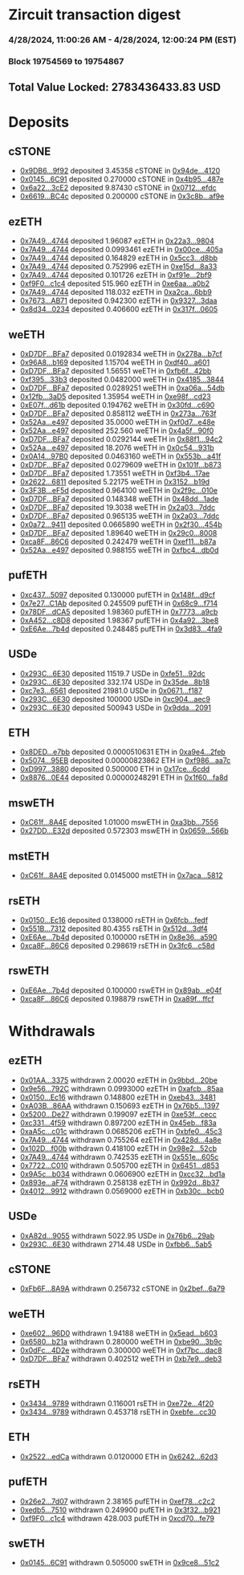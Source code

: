 # Zircuit transaction digest
### 4/28/2024, 11:00:26 AM - 4/28/2024, 12:00:24 PM (EST)
### Block 19754569 to 19754867

## Total Value Locked: 2783436433.83 USD

# Deposits
## cSTONE
- [0x9DB6...9f92](https://etherscan.io/address/0x9DB66D15E466B4eAB2E33b690569eAf50fd99f92) deposited 3.45358 cSTONE in [0x94de...4120](https://etherscan.io/tx/0x9DB66D15E466B4eAB2E33b690569eAf50fd99f92)
- [0x0145...6C91](https://etherscan.io/address/0x0145e2D296ba51FE121490dD1DE289bE59E76C91) deposited 0.270000 cSTONE in [0x4b95...487e](https://etherscan.io/tx/0x0145e2D296ba51FE121490dD1DE289bE59E76C91)
- [0x6a22...3cE2](https://etherscan.io/address/0x6a224D74c8F6343dD665DA857a2178B8f1A13cE2) deposited 9.87430 cSTONE in [0x0712...efdc](https://etherscan.io/tx/0x6a224D74c8F6343dD665DA857a2178B8f1A13cE2)
- [0x6619...BC4c](https://etherscan.io/address/0x66191AD10eD0DF52CfDE6D1b9ddD98b5509ABC4c) deposited 0.200000 cSTONE in [0x3c8b...af9e](https://etherscan.io/tx/0x66191AD10eD0DF52CfDE6D1b9ddD98b5509ABC4c)
## ezETH
- [0x7A49...4744](https://etherscan.io/address/0x7A493Be5c2ce014cD049Bf178a1ac0Db1B434744) deposited 1.96087 ezETH in [0x22a3...9804](https://etherscan.io/tx/0x7A493Be5c2ce014cD049Bf178a1ac0Db1B434744)
- [0x7A49...4744](https://etherscan.io/address/0x7A493Be5c2ce014cD049Bf178a1ac0Db1B434744) deposited 0.0993461 ezETH in [0x00ce...405a](https://etherscan.io/tx/0x7A493Be5c2ce014cD049Bf178a1ac0Db1B434744)
- [0x7A49...4744](https://etherscan.io/address/0x7A493Be5c2ce014cD049Bf178a1ac0Db1B434744) deposited 0.164829 ezETH in [0x5cc3...d8bb](https://etherscan.io/tx/0x7A493Be5c2ce014cD049Bf178a1ac0Db1B434744)
- [0x7A49...4744](https://etherscan.io/address/0x7A493Be5c2ce014cD049Bf178a1ac0Db1B434744) deposited 0.752996 ezETH in [0xe15d...8a33](https://etherscan.io/tx/0x7A493Be5c2ce014cD049Bf178a1ac0Db1B434744)
- [0x7A49...4744](https://etherscan.io/address/0x7A493Be5c2ce014cD049Bf178a1ac0Db1B434744) deposited 0.101726 ezETH in [0xf91e...2bf9](https://etherscan.io/tx/0x7A493Be5c2ce014cD049Bf178a1ac0Db1B434744)
- [0xf9F0...c1c4](https://etherscan.io/address/0xf9F061d9a5f04E223ed3c560E03A8AB0A70Cc1c4) deposited 515.960 ezETH in [0xe6aa...a0b2](https://etherscan.io/tx/0xf9F061d9a5f04E223ed3c560E03A8AB0A70Cc1c4)
- [0x7A49...4744](https://etherscan.io/address/0x7A493Be5c2ce014cD049Bf178a1ac0Db1B434744) deposited 118.032 ezETH in [0xa2ca...6bb9](https://etherscan.io/tx/0x7A493Be5c2ce014cD049Bf178a1ac0Db1B434744)
- [0x7673...AB71](https://etherscan.io/address/0x76731e89Cd92A5E2A377aB14d8a2F91517C4AB71) deposited 0.942300 ezETH in [0x9327...3daa](https://etherscan.io/tx/0x76731e89Cd92A5E2A377aB14d8a2F91517C4AB71)
- [0x8d34...0234](https://etherscan.io/address/0x8d34a38B6b737802570d14c2D3abACd3EaBb0234) deposited 0.406600 ezETH in [0x317f...0605](https://etherscan.io/tx/0x8d34a38B6b737802570d14c2D3abACd3EaBb0234)
## weETH
- [0xD7DF...BFa7](https://etherscan.io/address/0xD7DF7E085214743530afF339aFC420c7c720BFa7) deposited 0.0192834 weETH in [0x278a...b7cf](https://etherscan.io/tx/0xD7DF7E085214743530afF339aFC420c7c720BFa7)
- [0x96A8...b169](https://etherscan.io/address/0x96A800074930c287CcEf4b25fF1C1BC42bd2b169) deposited 1.15704 weETH in [0xdf40...a601](https://etherscan.io/tx/0x96A800074930c287CcEf4b25fF1C1BC42bd2b169)
- [0xD7DF...BFa7](https://etherscan.io/address/0xD7DF7E085214743530afF339aFC420c7c720BFa7) deposited 1.56551 weETH in [0xfb6f...42bb](https://etherscan.io/tx/0xD7DF7E085214743530afF339aFC420c7c720BFa7)
- [0xf395...33b3](https://etherscan.io/address/0xf3952F05C49955CDf4De67B84F27f8c66FaB33b3) deposited 0.0482000 weETH in [0x4185...3844](https://etherscan.io/tx/0xf3952F05C49955CDf4De67B84F27f8c66FaB33b3)
- [0xD7DF...BFa7](https://etherscan.io/address/0xD7DF7E085214743530afF339aFC420c7c720BFa7) deposited 0.0289251 weETH in [0xa06a...54db](https://etherscan.io/tx/0xD7DF7E085214743530afF339aFC420c7c720BFa7)
- [0x12fb...3aD5](https://etherscan.io/address/0x12fb54BA691f1C79Be2e868C7a254d499A7D3aD5) deposited 1.35954 weETH in [0xe98f...cd23](https://etherscan.io/tx/0x12fb54BA691f1C79Be2e868C7a254d499A7D3aD5)
- [0xE07f...d61b](https://etherscan.io/address/0xE07f23c8279D7bE1837b37940DEA4Dc94e7fd61b) deposited 0.194762 weETH in [0x30fd...c690](https://etherscan.io/tx/0xE07f23c8279D7bE1837b37940DEA4Dc94e7fd61b)
- [0xD7DF...BFa7](https://etherscan.io/address/0xD7DF7E085214743530afF339aFC420c7c720BFa7) deposited 0.858112 weETH in [0x273a...763f](https://etherscan.io/tx/0xD7DF7E085214743530afF339aFC420c7c720BFa7)
- [0x52Aa...e497](https://etherscan.io/address/0x52Aa899454998Be5b000Ad077a46Bbe360F4e497) deposited 35.0000 weETH in [0xf0d7...e48e](https://etherscan.io/tx/0x52Aa899454998Be5b000Ad077a46Bbe360F4e497)
- [0x52Aa...e497](https://etherscan.io/address/0x52Aa899454998Be5b000Ad077a46Bbe360F4e497) deposited 252.560 weETH in [0x4a5f...90f0](https://etherscan.io/tx/0x52Aa899454998Be5b000Ad077a46Bbe360F4e497)
- [0xD7DF...BFa7](https://etherscan.io/address/0xD7DF7E085214743530afF339aFC420c7c720BFa7) deposited 0.0292144 weETH in [0x88f1...94c2](https://etherscan.io/tx/0xD7DF7E085214743530afF339aFC420c7c720BFa7)
- [0x52Aa...e497](https://etherscan.io/address/0x52Aa899454998Be5b000Ad077a46Bbe360F4e497) deposited 18.2076 weETH in [0x0c54...931b](https://etherscan.io/tx/0x52Aa899454998Be5b000Ad077a46Bbe360F4e497)
- [0x0A14...97B0](https://etherscan.io/address/0x0A14cb8e7ce9690e8019989aeCa3eeCfaCA697B0) deposited 0.0463160 weETH in [0x553b...a41f](https://etherscan.io/tx/0x0A14cb8e7ce9690e8019989aeCa3eeCfaCA697B0)
- [0xD7DF...BFa7](https://etherscan.io/address/0xD7DF7E085214743530afF339aFC420c7c720BFa7) deposited 0.0279609 weETH in [0x101f...b873](https://etherscan.io/tx/0xD7DF7E085214743530afF339aFC420c7c720BFa7)
- [0xD7DF...BFa7](https://etherscan.io/address/0xD7DF7E085214743530afF339aFC420c7c720BFa7) deposited 1.73551 weETH in [0xf3b4...17ae](https://etherscan.io/tx/0xD7DF7E085214743530afF339aFC420c7c720BFa7)
- [0x2622...6811](https://etherscan.io/address/0x262252Af4868dA6c5A6F6c5F0970F1c628616811) deposited 5.22175 weETH in [0x3152...b19d](https://etherscan.io/tx/0x262252Af4868dA6c5A6F6c5F0970F1c628616811)
- [0x3F3B...eF5d](https://etherscan.io/address/0x3F3BA6eF000c46Ed4B54D5b3e526c150E48feF5d) deposited 0.964100 weETH in [0x2f9c...010e](https://etherscan.io/tx/0x3F3BA6eF000c46Ed4B54D5b3e526c150E48feF5d)
- [0xD7DF...BFa7](https://etherscan.io/address/0xD7DF7E085214743530afF339aFC420c7c720BFa7) deposited 0.148348 weETH in [0x48dd...1ade](https://etherscan.io/tx/0xD7DF7E085214743530afF339aFC420c7c720BFa7)
- [0xD7DF...BFa7](https://etherscan.io/address/0xD7DF7E085214743530afF339aFC420c7c720BFa7) deposited 19.3038 weETH in [0x2a03...7ddc](https://etherscan.io/tx/0xD7DF7E085214743530afF339aFC420c7c720BFa7)
- [0xD7DF...BFa7](https://etherscan.io/address/0xD7DF7E085214743530afF339aFC420c7c720BFa7) deposited 0.965135 weETH in [0x2a03...7ddc](https://etherscan.io/tx/0xD7DF7E085214743530afF339aFC420c7c720BFa7)
- [0x0a72...9411](https://etherscan.io/address/0x0a72a747F5493E3af68216ACb140117F636E9411) deposited 0.0665890 weETH in [0x2f30...454b](https://etherscan.io/tx/0x0a72a747F5493E3af68216ACb140117F636E9411)
- [0xD7DF...BFa7](https://etherscan.io/address/0xD7DF7E085214743530afF339aFC420c7c720BFa7) deposited 1.89640 weETH in [0x29c0...8008](https://etherscan.io/tx/0xD7DF7E085214743530afF339aFC420c7c720BFa7)
- [0xca8F...86C6](https://etherscan.io/address/0xca8FCFd12f23B6aa0C14F822EcBF66afE09a86C6) deposited 0.242479 weETH in [0xef11...b87a](https://etherscan.io/tx/0xca8FCFd12f23B6aa0C14F822EcBF66afE09a86C6)
- [0x52Aa...e497](https://etherscan.io/address/0x52Aa899454998Be5b000Ad077a46Bbe360F4e497) deposited 0.988155 weETH in [0xfbc4...db0d](https://etherscan.io/tx/0x52Aa899454998Be5b000Ad077a46Bbe360F4e497)
## pufETH
- [0xc437...5097](https://etherscan.io/address/0xc43710Ed3c6980DDF9f2fFF0385e63080D945097) deposited 0.130000 pufETH in [0x148f...d9cf](https://etherscan.io/tx/0xc43710Ed3c6980DDF9f2fFF0385e63080D945097)
- [0x7e27...C1Ab](https://etherscan.io/address/0x7e27267c0Cd11B3E015f8a3f2ed8c30DacFEC1Ab) deposited 0.245509 pufETH in [0x68c9...f714](https://etherscan.io/tx/0x7e27267c0Cd11B3E015f8a3f2ed8c30DacFEC1Ab)
- [0x78DF...dCA5](https://etherscan.io/address/0x78DFAeED7C0aca3413A0F6b3195694c27117dCA5) deposited 1.98360 pufETH in [0x7773...a9cb](https://etherscan.io/tx/0x78DFAeED7C0aca3413A0F6b3195694c27117dCA5)
- [0xA452...c8D8](https://etherscan.io/address/0xA452Ff2190CEC220a746D69406E97A0B6C5dc8D8) deposited 1.98367 pufETH in [0x4a92...3be8](https://etherscan.io/tx/0xA452Ff2190CEC220a746D69406E97A0B6C5dc8D8)
- [0xE6Ae...7b4d](https://etherscan.io/address/0xE6AeBad926a47FE6A261BC9De8482C846a3a7b4d) deposited 0.248485 pufETH in [0x3d83...4fa9](https://etherscan.io/tx/0xE6AeBad926a47FE6A261BC9De8482C846a3a7b4d)
## USDe
- [0x293C...6E30](https://etherscan.io/address/0x293C6937D8D82e05B01335F7B33FBA0c8e256E30) deposited 11519.7 USDe in [0xfe51...92dc](https://etherscan.io/tx/0x293C6937D8D82e05B01335F7B33FBA0c8e256E30)
- [0x293C...6E30](https://etherscan.io/address/0x293C6937D8D82e05B01335F7B33FBA0c8e256E30) deposited 332.174 USDe in [0x35de...8b18](https://etherscan.io/tx/0x293C6937D8D82e05B01335F7B33FBA0c8e256E30)
- [0xc7e3...6561](https://etherscan.io/address/0xc7e36BC2f80543b6C244B147606f9501da6C6561) deposited 21981.0 USDe in [0x0671...f187](https://etherscan.io/tx/0xc7e36BC2f80543b6C244B147606f9501da6C6561)
- [0x293C...6E30](https://etherscan.io/address/0x293C6937D8D82e05B01335F7B33FBA0c8e256E30) deposited 100000 USDe in [0xc904...aec9](https://etherscan.io/tx/0x293C6937D8D82e05B01335F7B33FBA0c8e256E30)
- [0x293C...6E30](https://etherscan.io/address/0x293C6937D8D82e05B01335F7B33FBA0c8e256E30) deposited 500943 USDe in [0x9dda...2091](https://etherscan.io/tx/0x293C6937D8D82e05B01335F7B33FBA0c8e256E30)
## ETH
- [0x8DED...e7bb](https://etherscan.io/address/0x8DEDa45fBFc7E5Ac079D4c2AaD7b3e8a6ae7e7bb) deposited 0.0000510631 ETH in [0xa9e4...2feb](https://etherscan.io/tx/0x8DEDa45fBFc7E5Ac079D4c2AaD7b3e8a6ae7e7bb)
- [0x5074...95EB](https://etherscan.io/address/0x5074Cf880480B9B8540B5a1D1AA6b46244Fd95EB) deposited 0.00000823862 ETH in [0xf986...aa7c](https://etherscan.io/tx/0x5074Cf880480B9B8540B5a1D1AA6b46244Fd95EB)
- [0xD997...3880](https://etherscan.io/address/0xD997e887d93276EF9Cef5B642AfFCc0B20c03880) deposited 0.500000 ETH in [0x17ce...6cdd](https://etherscan.io/tx/0xD997e887d93276EF9Cef5B642AfFCc0B20c03880)
- [0x8876...0E44](https://etherscan.io/address/0x88766f8F1aC2A1a87b0292f14FfA2E1d15ad0E44) deposited 0.00000248291 ETH in [0x1f60...fa8d](https://etherscan.io/tx/0x88766f8F1aC2A1a87b0292f14FfA2E1d15ad0E44)
## mswETH
- [0xC61f...8A4E](https://etherscan.io/address/0xC61f5F76CAB4c7F7822ceEd41c4d6E93D7A08A4E) deposited 1.01000 mswETH in [0xa3bb...7556](https://etherscan.io/tx/0xC61f5F76CAB4c7F7822ceEd41c4d6E93D7A08A4E)
- [0x27DD...E32d](https://etherscan.io/address/0x27DD26B26a1ae31C09559DC9A32a9c1DEB41E32d) deposited 0.572303 mswETH in [0x0659...566b](https://etherscan.io/tx/0x27DD26B26a1ae31C09559DC9A32a9c1DEB41E32d)
## mstETH
- [0xC61f...8A4E](https://etherscan.io/address/0xC61f5F76CAB4c7F7822ceEd41c4d6E93D7A08A4E) deposited 0.0145000 mstETH in [0x7aca...5812](https://etherscan.io/tx/0xC61f5F76CAB4c7F7822ceEd41c4d6E93D7A08A4E)
## rsETH
- [0x0150...Ec16](https://etherscan.io/address/0x015016C9A8A7F407f093cb0c46869f0bC510Ec16) deposited 0.138000 rsETH in [0x6fcb...fedf](https://etherscan.io/tx/0x015016C9A8A7F407f093cb0c46869f0bC510Ec16)
- [0x551B...7312](https://etherscan.io/address/0x551B30bc933E26E098Bd2e68d436C24ED39B7312) deposited 80.4355 rsETH in [0x512d...3df4](https://etherscan.io/tx/0x551B30bc933E26E098Bd2e68d436C24ED39B7312)
- [0xE6Ae...7b4d](https://etherscan.io/address/0xE6AeBad926a47FE6A261BC9De8482C846a3a7b4d) deposited 0.100000 rsETH in [0x8e36...a590](https://etherscan.io/tx/0xE6AeBad926a47FE6A261BC9De8482C846a3a7b4d)
- [0xca8F...86C6](https://etherscan.io/address/0xca8FCFd12f23B6aa0C14F822EcBF66afE09a86C6) deposited 0.298619 rsETH in [0x3fc6...c58d](https://etherscan.io/tx/0xca8FCFd12f23B6aa0C14F822EcBF66afE09a86C6)
## rswETH
- [0xE6Ae...7b4d](https://etherscan.io/address/0xE6AeBad926a47FE6A261BC9De8482C846a3a7b4d) deposited 0.100000 rswETH in [0x89ab...e04f](https://etherscan.io/tx/0xE6AeBad926a47FE6A261BC9De8482C846a3a7b4d)
- [0xca8F...86C6](https://etherscan.io/address/0xca8FCFd12f23B6aa0C14F822EcBF66afE09a86C6) deposited 0.198879 rswETH in [0xa89f...ffcf](https://etherscan.io/tx/0xca8FCFd12f23B6aa0C14F822EcBF66afE09a86C6)
# Withdrawals
## ezETH
- [0x01AA...3375](https://etherscan.io/address/0x01AACabf3b35E8b334a9b2129eb08C1f90e43375) withdrawn 2.00020 ezETH in [0x9bbd...20be](https://etherscan.io/tx/0x01AACabf3b35E8b334a9b2129eb08C1f90e43375)
- [0x9e56...792C](https://etherscan.io/address/0x9e56EaF01627c70aD9018Dea69e545e00E9e792C) withdrawn 0.0993000 ezETH in [0xafcb...85aa](https://etherscan.io/tx/0x9e56EaF01627c70aD9018Dea69e545e00E9e792C)
- [0x0150...Ec16](https://etherscan.io/address/0x015016C9A8A7F407f093cb0c46869f0bC510Ec16) withdrawn 0.148800 ezETH in [0xeb43...3481](https://etherscan.io/tx/0x015016C9A8A7F407f093cb0c46869f0bC510Ec16)
- [0xA03B...86AA](https://etherscan.io/address/0xA03B7eD82639E7A1AeF7C7F7E214C8AbdAaE86AA) withdrawn 0.150693 ezETH in [0x76b5...1397](https://etherscan.io/tx/0xA03B7eD82639E7A1AeF7C7F7E214C8AbdAaE86AA)
- [0x5200...De27](https://etherscan.io/address/0x5200A1a007E790Fab774bF4d49E23fC2dc64De27) withdrawn 0.199097 ezETH in [0xe53f...cecc](https://etherscan.io/tx/0x5200A1a007E790Fab774bF4d49E23fC2dc64De27)
- [0xc331...4f59](https://etherscan.io/address/0xc331BA41f1A303268ADdEa0B5826Ee72f41B4f59) withdrawn 0.897200 ezETH in [0x45eb...f83a](https://etherscan.io/tx/0xc331BA41f1A303268ADdEa0B5826Ee72f41B4f59)
- [0xaA5c...c01c](https://etherscan.io/address/0xaA5cFCCD2a66d409f0693d35095D97DD7210c01c) withdrawn 0.0685206 ezETH in [0xbfe0...45c3](https://etherscan.io/tx/0xaA5cFCCD2a66d409f0693d35095D97DD7210c01c)
- [0x7A49...4744](https://etherscan.io/address/0x7A493Be5c2ce014cD049Bf178a1ac0Db1B434744) withdrawn 0.755264 ezETH in [0x428d...4a8e](https://etherscan.io/tx/0x7A493Be5c2ce014cD049Bf178a1ac0Db1B434744)
- [0x102D...f00b](https://etherscan.io/address/0x102D9d474F9c7f34A69e79087320B08d2A08f00b) withdrawn 0.418100 ezETH in [0x98e2...52cb](https://etherscan.io/tx/0x102D9d474F9c7f34A69e79087320B08d2A08f00b)
- [0x7A49...4744](https://etherscan.io/address/0x7A493Be5c2ce014cD049Bf178a1ac0Db1B434744) withdrawn 0.742535 ezETH in [0x551e...605c](https://etherscan.io/tx/0x7A493Be5c2ce014cD049Bf178a1ac0Db1B434744)
- [0x7722...C010](https://etherscan.io/address/0x772221c9615B20BE1be8d15Dd38E98472898C010) withdrawn 0.505700 ezETH in [0x6451...d853](https://etherscan.io/tx/0x772221c9615B20BE1be8d15Dd38E98472898C010)
- [0x9A5c...b034](https://etherscan.io/address/0x9A5c37404d9e2BE1DD6aBBcC32C5A7453997b034) withdrawn 0.0606900 ezETH in [0xcc32...bd1a](https://etherscan.io/tx/0x9A5c37404d9e2BE1DD6aBBcC32C5A7453997b034)
- [0x893e...aF74](https://etherscan.io/address/0x893eF502800b97Cd64d9c8B86681B9B42393aF74) withdrawn 0.258138 ezETH in [0x992d...8b37](https://etherscan.io/tx/0x893eF502800b97Cd64d9c8B86681B9B42393aF74)
- [0x4012...9912](https://etherscan.io/address/0x40126E769db1217F6741Fa7214C82dD185009912) withdrawn 0.0569000 ezETH in [0xb30c...bcb0](https://etherscan.io/tx/0x40126E769db1217F6741Fa7214C82dD185009912)
## USDe
- [0xA82d...9055](https://etherscan.io/address/0xA82dcF72aDd0F29e52a0df9c88d2E560AbEe9055) withdrawn 5022.95 USDe in [0x76b6...29ab](https://etherscan.io/tx/0xA82dcF72aDd0F29e52a0df9c88d2E560AbEe9055)
- [0x293C...6E30](https://etherscan.io/address/0x293C6937D8D82e05B01335F7B33FBA0c8e256E30) withdrawn 2714.48 USDe in [0xfbb6...5ab5](https://etherscan.io/tx/0x293C6937D8D82e05B01335F7B33FBA0c8e256E30)
## cSTONE
- [0xFb6F...8A9A](https://etherscan.io/address/0xFb6F40B1F2EA93B41bf96fd2d7413333FA578A9A) withdrawn 0.256732 cSTONE in [0x2bef...6a79](https://etherscan.io/tx/0xFb6F40B1F2EA93B41bf96fd2d7413333FA578A9A)
## weETH
- [0xe602...96D0](https://etherscan.io/address/0xe60283a7ccaeaBD409AB8AAfEEeC6DC13d4096D0) withdrawn 1.94188 weETH in [0x5ead...b603](https://etherscan.io/tx/0xe60283a7ccaeaBD409AB8AAfEEeC6DC13d4096D0)
- [0x6580...b21a](https://etherscan.io/address/0x6580aA627B54C6dAEb077Bf2aC980f208497b21a) withdrawn 0.280000 weETH in [0xbe90...3b9c](https://etherscan.io/tx/0x6580aA627B54C6dAEb077Bf2aC980f208497b21a)
- [0x0dFc...4D2e](https://etherscan.io/address/0x0dFcCA7785f6cD3D0e69Fe5C9Da7f844B8FA4D2e) withdrawn 0.300000 weETH in [0xf7bc...dac8](https://etherscan.io/tx/0x0dFcCA7785f6cD3D0e69Fe5C9Da7f844B8FA4D2e)
- [0xD7DF...BFa7](https://etherscan.io/address/0xD7DF7E085214743530afF339aFC420c7c720BFa7) withdrawn 0.402512 weETH in [0xb7e9...deb3](https://etherscan.io/tx/0xD7DF7E085214743530afF339aFC420c7c720BFa7)
## rsETH
- [0x3434...9789](https://etherscan.io/address/0x34349c5569e7B846c3558961552D2202760A9789) withdrawn 0.116001 rsETH in [0xe72e...4f20](https://etherscan.io/tx/0x34349c5569e7B846c3558961552D2202760A9789)
- [0x3434...9789](https://etherscan.io/address/0x34349c5569e7B846c3558961552D2202760A9789) withdrawn 0.453718 rsETH in [0xebfe...cc30](https://etherscan.io/tx/0x34349c5569e7B846c3558961552D2202760A9789)
## ETH
- [0x2522...edCa](https://etherscan.io/address/0x252271E0e7B71C3b83FF96cae3359F24eE35edCa) withdrawn 0.0120000 ETH in [0x6242...62d3](https://etherscan.io/tx/0x252271E0e7B71C3b83FF96cae3359F24eE35edCa)
## pufETH
- [0x26e2...7d07](https://etherscan.io/address/0x26e21A550a15e0ecB39f1A75d22a6bC239B37d07) withdrawn 2.38165 pufETH in [0xef78...c2c2](https://etherscan.io/tx/0x26e21A550a15e0ecB39f1A75d22a6bC239B37d07)
- [0xedb5...7510](https://etherscan.io/address/0xedb5a99418701005B1Cf4802b7A627A9f35f7510) withdrawn 0.249900 pufETH in [0x3f32...b921](https://etherscan.io/tx/0xedb5a99418701005B1Cf4802b7A627A9f35f7510)
- [0xf9F0...c1c4](https://etherscan.io/address/0xf9F061d9a5f04E223ed3c560E03A8AB0A70Cc1c4) withdrawn 428.003 pufETH in [0xcd70...fe79](https://etherscan.io/tx/0xf9F061d9a5f04E223ed3c560E03A8AB0A70Cc1c4)
## swETH
- [0x0145...6C91](https://etherscan.io/address/0x0145e2D296ba51FE121490dD1DE289bE59E76C91) withdrawn 0.505000 swETH in [0x9ce8...51c2](https://etherscan.io/tx/0x0145e2D296ba51FE121490dD1DE289bE59E76C91)
